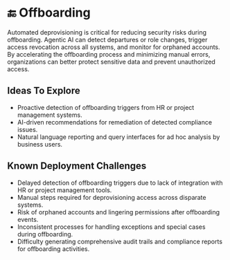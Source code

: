 # 🔚 Offboarding

Automated deprovisioning is critical for reducing security risks during offboarding. Agentic AI can detect departures or role changes, trigger access revocation across all systems, and monitor for orphaned accounts. By accelerating the offboarding process and minimizing manual errors, organizations can better protect sensitive data and prevent unauthorized access.

## Ideas To Explore

* Proactive detection of offboarding triggers from HR or project management systems.
* AI-driven recommendations for remediation of detected compliance issues.
* Natural language reporting and query interfaces for ad hoc analysis by business users.

## Known Deployment Challenges

* Delayed detection of offboarding triggers due to lack of integration with HR or project management tools.
* Manual steps required for deprovisioning access across disparate systems.
* Risk of orphaned accounts and lingering permissions after offboarding events.
* Inconsistent processes for handling exceptions and special cases during offboarding.
* Difficulty generating comprehensive audit trails and compliance reports for offboarding activities.

